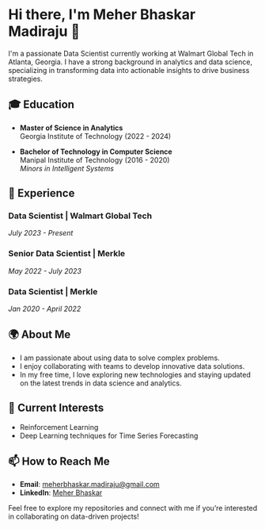 # Hi there, I'm Meher Bhaskar Madiraju 👋

I'm a passionate Data Scientist currently working at Walmart Global Tech in Atlanta, Georgia. I have a strong background in analytics and data science, specializing in transforming data into actionable insights to drive business strategies.

## 🎓 Education
- **Master of Science in Analytics**  
  Georgia Institute of Technology (2022 - 2024)
  
- **Bachelor of Technology in Computer Science**  
  Manipal Institute of Technology (2016 - 2020)  
  *Minors in Intelligent Systems*

## 💼 Experience
### Data Scientist | Walmart Global Tech  
*July 2023 - Present*  

### Senior Data Scientist | Merkle  
*May 2022 - July 2023*  

### Data Scientist | Merkle  
*Jan 2020 - April 2022*  

## 🌍 About Me
- I am passionate about using data to solve complex problems.
- I enjoy collaborating with teams to develop innovative data solutions.
- In my free time, I love exploring new technologies and staying updated on the latest trends in data science and analytics.

## 🌱 Current Interests
- Reinforcement Learning
- Deep Learning techniques for Time Series Forecasting

## 📫 How to Reach Me
- **Email**: [meherbhaskar.madiraju@gmail.com](mailto:meherbhaskar.madiraju@gmail.com)
- **LinkedIn**: [Meher Bhaskar](https://www.linkedin.com/in/meherbhaskar/)

Feel free to explore my repositories and connect with me if you’re interested in collaborating on data-driven projects!
